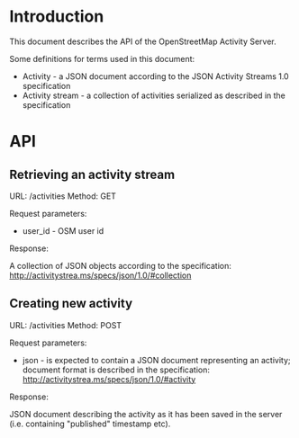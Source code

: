 Introduction
============

This document describes the API of the OpenStreetMap Activity Server.

Some definitions for terms used in this document:

* Activity - a JSON document according to the JSON Activity Streams 1.0 specification
* Activity stream - a collection of activities serialized as described in the specification

API
===

Retrieving an activity stream
-----------------------------

URL: /activities
Method: GET

Request parameters:

* user_id - OSM user id

Response:

A collection of JSON objects according to the specification: http://activitystrea.ms/specs/json/1.0/#collection

Creating new activity
---------------------

URL: /activities
Method: POST

Request parameters:

* json -  is expected to contain a JSON document representing an activity;
          document format is described in the specification: http://activitystrea.ms/specs/json/1.0/#activity

Response:

JSON document describing the activity as it has been saved in the server (i.e. containing "published" timestamp etc).
